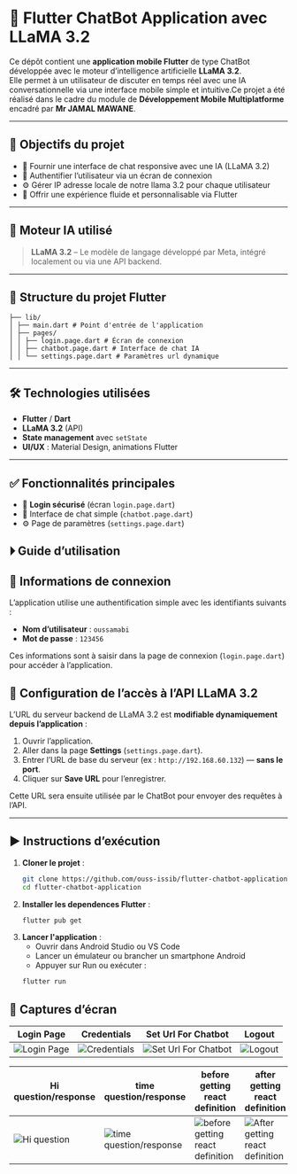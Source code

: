 # 🤖 Flutter ChatBot Application avec LLaMA 3.2

Ce dépôt contient une **application mobile Flutter** de type ChatBot développée avec le moteur d’intelligence artificielle **LLaMA 3.2**.  
Elle permet à un utilisateur de discuter en temps réel avec une IA conversationnelle via une interface mobile simple et intuitive.Ce projet a été réalisé dans le cadre du module de **Développement Mobile Multiplatforme** encadré par **Mr JAMAL MAWANE**.

---

## 🎯 Objectifs du projet

- 💬 Fournir une interface de chat responsive avec une IA (LLaMA 3.2)
- 🔐 Authentifier l’utilisateur via un écran de connexion
- ⚙️ Gérer IP adresse locale de notre llama 3.2 pour chaque utilisateur 
- 🎨 Offrir une expérience fluide et personnalisable via Flutter

---

## 🧠 Moteur IA utilisé

> **LLaMA 3.2** – Le modèle de langage développé par Meta, intégré localement ou via une API backend.

---

## 📂 Structure du projet Flutter
```
├── lib/
│ ├── main.dart # Point d'entrée de l'application
│ ├── pages/
│ │ ├── login.page.dart # Écran de connexion
│ │ ├── chatbot.page.dart # Interface de chat IA
│ │ └── settings.page.dart # Paramètres url dynamique
```

---

## 🛠️ Technologies utilisées

- **Flutter** / **Dart**
- **LLaMA 3.2** (API)
- **State management** avec `setState`
- **UI/UX** : Material Design, animations Flutter

---

## ✅ Fonctionnalités principales

- 🔐 **Login sécurisé** (écran `login.page.dart`)
- 💬 Interface de chat simple (`chatbot.page.dart`)
- ⚙️ Page de paramètres (`settings.page.dart`)

## ⏵ Guide d’utilisation

## 🔐 Informations de connexion

L’application utilise une authentification simple avec les identifiants suivants :

- **Nom d’utilisateur** : `oussamabi`
- **Mot de passe** : `123456`

Ces informations sont à saisir dans la page de connexion (`login.page.dart`) pour accéder à l’application.

## 🔧 Configuration de l’accès à l’API LLaMA 3.2

L’URL du serveur backend de LLaMA 3.2 est **modifiable dynamiquement depuis l’application** :

1. Ouvrir l’application.
2. Aller dans la page **Settings** (`settings.page.dart`).
3. Entrer l’URL de base du serveur (ex : `http://192.168.60.132`) — **sans le port**.
4. Cliquer sur **Save URL** pour l’enregistrer.

Cette URL sera ensuite utilisée par le ChatBot pour envoyer des requêtes à l’API.

---

## ▶️ Instructions d’exécution

1. **Cloner le projet** :
   ```bash
   git clone https://github.com/ouss-issib/flutter-chatbot-application.git
   cd flutter-chatbot-application

2. **Installer les dependences Flutter** :
   ```bash
   flutter pub get

3. **Lancer l'application** :
   - Ouvrir dans Android Studio ou VS Code
   - Lancer un émulateur ou brancher un smartphone Android
   - Appuyer sur Run ou exécuter :
   ```bash
   flutter run

## 📸 Captures d’écran

| Login Page | Credentials | Set Url For Chatbot | Logout |
|---|---|---|---|
| ![Login Page](./captures/login.png) | ![Credentials](./captures/credentials.png) | ![Set Url For Chatbot](./captures/settings.png) | ![Logout](./captures/logout.png) |

| Hi question/response | time question/response | before getting react definition | after getting react definition |
|---|---|---|---|
| ![Hi question](./captures/hi.png) | ![time question/response](./captures/time.png) | ![before getting react definition](./captures/beforereact.png) | ![After getting react definition](./captures/afterreact.png) |

